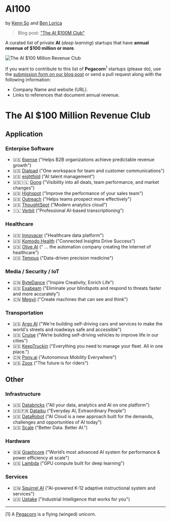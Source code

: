 # AI100
by [Kenn So](https://www.linkedin.com/in/kenndanielso/) and [Ben Lorica](https://gradientflow.com/blog/) 
> Blog post: ["The AI $100M Club"](https://gradientflow.com/the-ai-100m-club/)

A curated list of private **AI** (*deep learning*) startups that have **annual revenue of $100 million or more**.

![The AI $100 Million Revenue Club](https://gradientflow.com/wp-content/uploads/2022/04/AI-Pegacorn-club.png)

If you want to contribute to this list of **Pegacorn**<sup>1</sup> startups (please do), use the [submission form on our blog post](https://gradientflow.com/the-ai-100m-club/) or send a pull request along with the following information: 
* Company Name and website (URL).
* Links to references that document annual revenue.

# The AI $100 Million Revenue Club
## Application
### Enterpise Software
* 🇺🇸 [6sense](https://6sense.com/) ("Helps B2B organizations achieve predictable revenue growth")
* 🇺🇸 [Dialpad](https://www.dialpad.com/) ("One workspace for team and customer communications")
* 🇺🇸 [eightfold](https://eightfold.ai/) ("AI talent management")
* 🇺🇸🇮🇱 [Gong](https://www.gong.io/) ("Visibility into all deals, team performance, and market changes")
* 🇺🇸 [Highspot](https://www.highspot.com/) ("Improve the performance of your sales team")
* 🇺🇸 [Outreach](https://www.outreach.io/) ("Helps teams prospect more effectively")
* 🇺🇸 [ThoughtSpot](https://www.thoughtspot.com/) ("Modern analytics cloud")
* 🇮🇱 [Verbit](https://verbit.ai/) ("Professional AI-based transcriptioning")

### Healthcare
* 🇺🇸 [Innovacer](https://innovaccer.com/) ("Healthcare data platform")
* 🇺🇸 [Komodo Health](https://www.komodohealth.com/) ("Connected Insights Drive Success")
* 🇺🇸 [Olive AI](https://oliveai.com/) (" ... the automation company creating the internet of healthcare")
* 🇺🇸 [Tempus](https://www.tempus.com/) ("Data-driven precision medicine")

### Media / Security / IoT
* 🇨🇳 [ByteDance](https://www.bytedance.com/en/) ("Inspire Creativity, Enrich Life")
* 🇺🇸 [Exabeam](https://www.exabeam.com/) ("Eliminate your blindspots and respond to threats faster and more accurately")
* 🇨🇳 [Megvii](https://en.megvii.com/) ("Create machines that can see and think")

### Transportation
* 🇺🇸 [Argo AI](https://www.argo.ai/) ("We're building self-driving cars and services to make the world's streets and roadways safe and accessible")
* 🇺🇸 [Cruise](https://www.getcruise.com/) ("We’re building self-driving vehicles to improve life in our cities")
* 🇺🇸 [KeepTruckin](https://keeptruckin.com/) ("Everything you need to manage your fleet. All in one place.")
* 🇨🇳 [Pony.ai](https://pony.ai/) ("Autonomous Mobility Everywhere")
* 🇺🇸 [Zoox](https://zoox.com/) ("The future is for riders")

## Other
### Infrastructure
* 🇺🇸 [Databricks](https://databricks.com/) ("All your data, analytics and AI on one platform")
* 🇺🇸🇫🇷 [Dataiku](https://www.dataiku.com/) ("Everyday AI, Extraordinary People")
* 🇺🇸 [DataRobot](https://www.datarobot.com/) ("AI Cloud is a new approach built for the demands, challenges and opportunities of AI today")
* 🇺🇸 [Scale](https://scale.com/) ("Better Data. Better AI.")

### Hardware
* 🇬🇧 [Graphcore](https://www.graphcore.ai/) ("World’s most advanced AI system for performance & power efficiency at scale")
* 🇺🇸 [Lambda](https://lambdalabs.com/) ("GPU compute built for deep learning")

### Services
* 🇨🇳 [Squirrel AI](http://squirrelai.com/) ("AI-powered K-12 adaptive instructional system and services")
* 🇺🇸 [Uptake](https://www.uptake.com/) ("Industrial Intelligence that works for you")
---
[1] A [Pegacorn](https://en.wikipedia.org/wiki/Winged_unicorn) is a flying (winged) unicorn.



